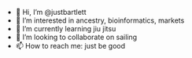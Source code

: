 - 👋 Hi, I’m @justbartlett
- 👀 I’m interested in ancestry, bioinformatics, markets
- 🌱 I’m currently learning jiu jitsu
- 💞️ I’m looking to collaborate on sailing
- 📫 How to reach me: just be good

<!---
justbartlett/justbartlett is a ✨ special ✨ repository because its `README.md` (this file) appears on your GitHub profile.
You can click the Preview link to take a look at your changes.
--->

